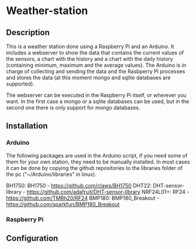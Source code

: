 # Weather-station
## Description
This is a weather station done using a Raspberry Pi and an Arduino. It includes a webserver to show the data that
contains the current values of the sensors, a chart with the history and a chart with the daily history (containing
minimum, maximum and the average values). The Arduino is in charge of collecting and sending the data and the 
Rasbperry Pi processes and stores the data (at this moment mongo and sqlite databases are supported).

The webserver can be executed in the Raspberry Pi itself, or wherever you want. In the first case a mongo or a sqlite databases can be used, but in the second one there is only support for mongo databases.

## Installation

### Arduino
The following packages are used in the Arduino script, if you need some of them for your own station, they need
to be manually installed. In most cases it can be done by copying the github repositories to the libraries folder
of the pc ("~/Arduino/libraries" in linux).

BH1750: BH1750 - https://github.com/claws/BH1750
DHT22: DHT-sensor-library - https://github.com/adafruit/DHT-sensor-library
NRF24L01+: RF24 - https://github.com/TMRh20/RF24
BMP180: BMP180_Breakout - https://github.com/sparkfun/BMP180_Breakout

### Raspberry Pi

## Configuration
